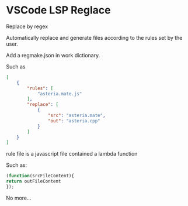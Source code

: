 # VSCode LSP Reglace

Replace by regex


Automatically replace and generate files according to the rules set by the user.


Add a regmake.json in work dictionary.

Such as

```json
[
    {
        "rules": [
            "asteria.mate.js"
        ],
        "replace": [
            {
                "src": "asteria.mate",
                "out": "asteria.cpp"
            }
        ]
    }
]
```

rule file is a javascript file contained a lambda function

Such as:

```javascript
(function(srcFileContent){
return outFileContent
});
```

No more...
